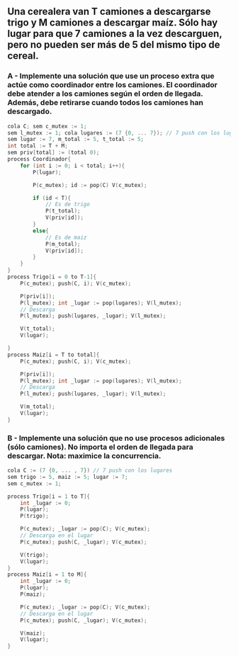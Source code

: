 ## Una cerealera van T camiones a descargarse trigo y M camiones a descargar maíz. Sólo hay lugar para que 7 camiones a la vez descarguen, pero no pueden ser más de 5 del mismo tipo de cereal.

### A - Implemente una solución que use un proceso extra que actúe como coordinador entre los camiones. El coordinador debe atender a los camiones según el orden de llegada. Además, debe retirarse cuando todos los camiones han descargado.
```c
cola C; sem c_mutex := 1;
sem l_mutex := 1; cola lugares := (7 {0, ... 7}); // 7 push con los lugares 
sem lugar := 7, m_total := 5, t_total := 5;
int total := T + M;
sem priv[total] := (total 0);
process Coordinador{    
    for (int i := 0; i < total; i++){
        P(lugar);

        P(c_mutex); id := pop(C) V(c_mutex);

        if (id < T){
            // Es de trigo
            P(t_total);
            V(priv[id]);
        }
        else{
            // Es de maiz
            P(m_total);
            V(priv[id]);
        }
    }
}
process Trigo[i = 0 to T-1]{
    P(c_mutex); push(C, i); V(c_mutex);

    P(priv[i]);
    P(l_mutex); int _lugar := pop(lugares); V(l_mutex);
    // Descarga
    P(l_mutex); push(lugares, _lugar); V(l_mutex);

    V(t_total);
    V(lugar);

}
process Maiz[i = T to total]{
    P(c_mutex); push(C, i); V(c_mutex);

    P(priv[i]);
    P(l_mutex); int _lugar := pop(lugares); V(l_mutex);
    // Descarga
    P(l_mutex); push(lugares, _lugar); V(l_mutex);

    V(m_total);
    V(lugar);
}
```

### B - Implemente una solución que no use procesos adicionales (sólo camiones). No importa el orden de llegada para descargar. Nota: maximice la concurrencia.
```c
cola C := (7 {0, ... , 7}) // 7 push con los lugares
sem trigo := 5, maiz := 5; lugar := 7;
sem c_mutex := 1;

process Trigo[i = 1 to T]{
    int _lugar := 0;
    P(lugar);
    P(trigo);

    P(c_mutex); _lugar := pop(C); V(c_mutex);
    // Descarga en el lugar
    P(c_mutex); push(C, _lugar); V(c_mutex);

    V(trigo);
    V(lugar);
}
process Maiz[i = 1 to M]{
    int _lugar := 0;
    P(lugar);
    P(maiz);

    P(c_mutex); _lugar := pop(C); V(c_mutex);
    // Descarga en el lugar
    P(c_mutex); push(C, _lugar); V(c_mutex);

    V(maiz);
    V(lugar);
}
```